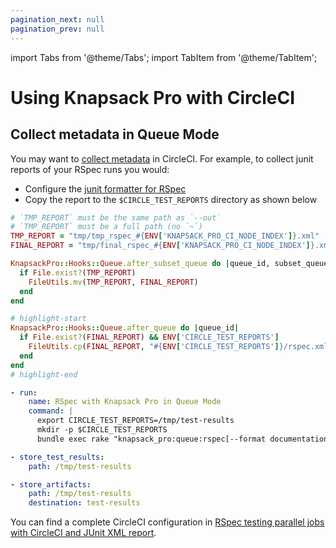 ```yaml
---
pagination_next: null
pagination_prev: null
---
```


import Tabs from '@theme/Tabs';
import TabItem from '@theme/TabItem';

# Using Knapsack Pro with CircleCI

## Collect metadata in Queue Mode

You may want to [collect metadata](https://circleci.com/docs/2.0/collect-test-data/#metadata-collection-in-custom-test-steps) in CircleCI. For example, to collect junit reports of your RSpec runs you would:

- Configure the [junit formatter for RSpec](rspec.md#queue-mode)
- Copy the report to the `$CIRCLE_TEST_REPORTS` directory as shown below

<Tabs>
<TabItem value="RSpec">

```ruby title="spec_helper.rb or rails_helper.rb"
# `TMP_REPORT` must be the same path as `--out`
# `TMP_REPORT` must be a full path (no `~`)
TMP_REPORT = "tmp/tmp_rspec_#{ENV['KNAPSACK_PRO_CI_NODE_INDEX']}.xml"
FINAL_REPORT = "tmp/final_rspec_#{ENV['KNAPSACK_PRO_CI_NODE_INDEX']}.xml"

KnapsackPro::Hooks::Queue.after_subset_queue do |queue_id, subset_queue_id|
  if File.exist?(TMP_REPORT)
    FileUtils.mv(TMP_REPORT, FINAL_REPORT)
  end
end

# highlight-start
KnapsackPro::Hooks::Queue.after_queue do |queue_id|
  if File.exist?(FINAL_REPORT) && ENV['CIRCLE_TEST_REPORTS']
    FileUtils.cp(FINAL_REPORT, "#{ENV['CIRCLE_TEST_REPORTS']}/rspec.xml")
  end
end
# highlight-end
```

</TabItem>
<TabItem value="CircleCI">

```yaml title=".circleci/config.yml"
- run:
    name: RSpec with Knapsack Pro in Queue Mode
    command: |
      export CIRCLE_TEST_REPORTS=/tmp/test-results
      mkdir -p $CIRCLE_TEST_REPORTS
      bundle exec rake "knapsack_pro:queue:rspec[--format documentation --format RspecJunitFormatter --out tmp/rspec.xml]"

- store_test_results:
    path: /tmp/test-results

- store_artifacts:
    path: /tmp/test-results
    destination: test-results
```

</TabItem>
</Tabs>

You can find a complete CircleCI configuration in [RSpec testing parallel jobs with CircleCI and JUnit XML report](https://docs.knapsackpro.com/2021/rspec-testing-parallel-jobs-with-circleci-and-junit-xml-report).
